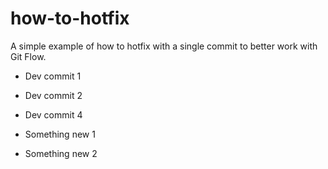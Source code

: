 how-to-hotfix
=============

A simple example of how to hotfix with a single commit to better work with Git Flow.

- Dev commit 1
- Dev commit 2
- Dev commit 4

- Something new 1
- Something new 2